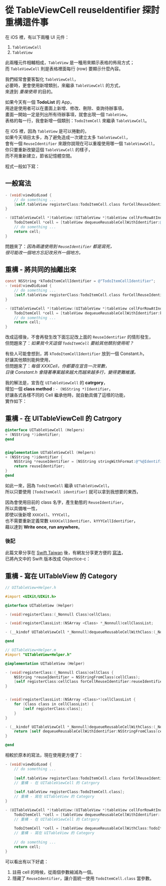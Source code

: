 # 從 TableViewCell reuseIdentifier 探討重構這件事

在 iOS 裡，有以下兩種 UI 元件：

1. `TableViewCell`
2. `TableView`


此兩種元件相輔相成，`TableView` 是一種用來顯示表格的佈局方式；  
而 `TableViewCell` 則是表格裡面每行 (row) 要顯示什麼內容。

我們經常會要客製化 `TableViewCell`，  
必要時，更會使用新增類別，來繼承 `TableViewCell` 的方式，  
來達到 *重複使用* 的目的。

如果今天有一個 **TodoList** 的 App，  
用途是使用者可以在畫面上新增、修改、刪除、查詢待辦事項，  
畫面一開始一定是列出所有待辦事項，就會出現一個 `TableView`，  
表格的每一行，我會新增一個類別：`TodoItemCell` 來繼承 `TableViewCell`。

在 iOS 裡，因為 `TableView` 是可以捲動的，  
如果今天項目太多，為了避免造成一次建立太多 `TableViewCell`，  
會有一個 `ReuseIdentifier` 來跟你說現在可以重複使用哪一個 `TableViewCell`，  
你只要重新改變這個 `TableViewCell` 的樣子，  
而不用重新建立，節省記憶體空間。


程式一般如下寫：

## 一般寫法

```objective-c
- (void)viewDidLoad {
    // do something ...
    [self.tableView registerClass:TodoItemCell.class forCellReuseIdentifier:@"cellId"];
}

- (UITableViewCell *)tableView:(UITableView *)tableView cellForRowAtIndexPath:(NSIndexPath *)indexPath {
    TodoItemCell *cell = [tableView dequeueReusableCellWithIdentifier:@"cellId" forIndexPath:indexPath];
    // do something ...
    return cell;
}
```


問題來了：*因為兩邊使用到 `ReuseIdentifier` 都是寫死，*  
*很可能改一個地方忘記改另外一個地方。*

## 重構 - 將共同的抽離出來

```objective-c
const NSString *kTodoItemCellIdentifier = @"TodoItemCellIdentifier";
- (void)viewDidLoad {
    // do something ...
    [self.tableView registerClass:TodoItemCell.class forCellReuseIdentifier:kTodoItemCellIdentifier];
}

- (UITableViewCell *)tableView:(UITableView *)tableView cellForRowAtIndexPath:(NSIndexPath *)indexPath {
    TodoItemCell *cell = [tableView dequeueReusableCellWithIdentifier:kTodoItemCellIdentifier forIndexPath:indexPath];
    // do something ...
    return cell;
}
```

改成這樣後，不會再發生改下面忘記改上面的 `ReuseIdentifier` 的情形發生，  
但問題來了：*如果我今天這個 `TodoItemCell` 要給其他類別使用呢？*

有些人可能會想到，將 `kTodoItemCellIdentifier` 放到一個 Constant.h，  
好讓其他類別能夠使用，  
但問題來了：*每個 XXXCell，你都要在宣告一次常數，*  
*日後 Constant.h 會隨著專案越來越大而越來越多行，變得更難維護。* 

我的解法是，宣告在 `UITableViewCell` 的 **catrgory**，  
增加一個 **class method** : `- (NSString *)Identifier`，  
好讓各式各樣不同的 Cell 繼承他時，就自動具備了這樣的功能，  
實作如下：


## 重構 - 在 UITableViewCell 的 Catrgory

```objective-c
@interface UITableViewCell (Helpers)
+ (NSString *)identifier;
@end


@implementation UITableViewCell (Helpers)
+ (NSString *)identifier {
    NSString *reuseIdentifier = [NSString stringWithFormat:@"%@Identifier", NSStringFromClass(self.class)];
    return reuseIdentifier;
}
@end
```

如此一來，因為 `TodoItemCell` 繼承 `UITableViewCell`，  
所以只要使用 `[TodoItemCell identifier]` 就可以拿到我想要的東西，  

因為會使用目前的 class 名字，產生動態的 `ReuseIdentifier`，  
所以具備唯一性，  
即使以後新增 `XXXCell`、`YYYCell`，  
也不需要重新定義常數 `kXXXCellIdentifier`、`kYYYCellIdentifier`，     
藉以達到 **Write once, run anywhere**。

### 後記
此篇文章分享在 [Swift Taiwan](https://www.facebook.com/groups/swifttw/permalink/1487577911254580/) 後，有網友分享更方便的 [寫法](http://qiita.com/tattn/items/bdce2a589912b489cceb#uitableview)，  
已將內文中的 Swift 版本改成 Objectice-c：


## 重構 - 寫在 UITableView 的 Category
```objective-c
// UITableView+Helper.h

#import <UIKit/UIKit.h>

@interface UITableView (Helper)

- (void)registerClass:(_Nonnull Class)cellClass;

- (void)registerClassList:(NSArray <Class> *_Nonnull)cellClassList;

- (__kindof UITableViewCell *_Nonnull)dequeueReusableCellWithClass:(_Nonnull Class)cellClass forIndexPath:(NSIndexPath *_Nonnull)indexPath;

@end
```


```objective-c
// UITableView+Helper.m
#import "UITableView+Helper.h"

@implementation UITableView (Helper)

- (void)registerClass:(_Nonnull Class)cellClass {
    NSString *reuseIdentifier = NSStringFromClass(cellClass);
    [self registerClass:cellClass forCellReuseIdentifier:reuseIdentifier];
}


- (void)registerClassList:(NSArray <Class>*)cellClassList {
    for (Class class in cellClassList) {
        [self registerClass:class];
    }
}

- (__kindof UITableViewCell *_Nonnull)dequeueReusableCellWithClass:(_Nonnull Class)cellClass forIndexPath:(NSIndexPath *_Nonnull)indexPath {
    return [self dequeueReusableCellWithIdentifier:NSStringFromClass(cellClass) forIndexPath:indexPath];
}

@end
```

相較於原本的寫法，現在使用更方便了：

```objective-c
- (void)viewDidLoad {
    // do something ...
    
    [self.tableView registerClass:TodoItemCell.class forCellReuseIdentifier:[TodoItemCell Identifier]];
    // 重構 - 在 UITableViewCell 的 Catrgory
    
    [self.tableView registerClass:TodoItemCell.class];
    // 重構 - 寫在 UITableView 的 Category
}

- (UITableViewCell *)tableView:(UITableView *)tableView cellForRowAtIndexPath:(NSIndexPath *)indexPath {
    TodoItemCell *cell = [tableView dequeueReusableCellWithIdentifier:[TodoItemCell Identifier] forIndexPath:indexPath];
    // 重構 - 在 UITableViewCell 的 Catrgory
    
    TodoItemCell *cell = [tableView dequeueReusableCellWithClass:TodoItemCell.class forIndexPath:indexPath];
    // 重構 - 寫在 UITableView 的 Category
    
    // do something ...
    return cell;
}
```

可以看出有以下好處：
1. 註冊 cell 的時候，從兩個參數縮減為一個。
2. 隱藏了 `ReuseIdentifier`，讓介面統一使用 `TodoItemCell.class` 當參數。